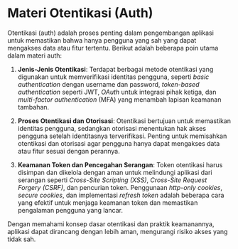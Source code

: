 # Materi Otentikasi (Auth)

Otentikasi (auth) adalah proses penting dalam pengembangan aplikasi untuk memastikan bahwa hanya pengguna yang sah yang dapat mengakses data atau fitur tertentu. Berikut adalah beberapa poin utama dalam materi auth:

1. **Jenis-Jenis Otentikasi**: Terdapat berbagai metode otentikasi yang digunakan untuk memverifikasi identitas pengguna, seperti _basic authentication_ dengan username dan password, _token-based authentication_ seperti JWT, _OAuth_ untuk integrasi pihak ketiga, dan _multi-factor authentication_ (MFA) yang menambah lapisan keamanan tambahan.

2. **Proses Otentikasi dan Otorisasi**: Otentikasi bertujuan untuk memastikan identitas pengguna, sedangkan otorisasi menentukan hak akses pengguna setelah identitasnya terverifikasi. Penting untuk memisahkan otentikasi dan otorisasi agar pengguna hanya dapat mengakses data atau fitur sesuai dengan perannya.

3. **Keamanan Token dan Pencegahan Serangan**: Token otentikasi harus disimpan dan dikelola dengan aman untuk melindungi aplikasi dari serangan seperti _Cross-Site Scripting (XSS)_, _Cross-Site Request Forgery (CSRF)_, dan pencurian token. Penggunaan _http-only cookies_, _secure cookies_, dan implementasi _refresh token_ adalah beberapa cara yang efektif untuk menjaga keamanan token dan memastikan pengalaman pengguna yang lancar.

Dengan memahami konsep dasar otentikasi dan praktik keamanannya, aplikasi dapat dirancang dengan lebih aman, mengurangi risiko akses yang tidak sah.
